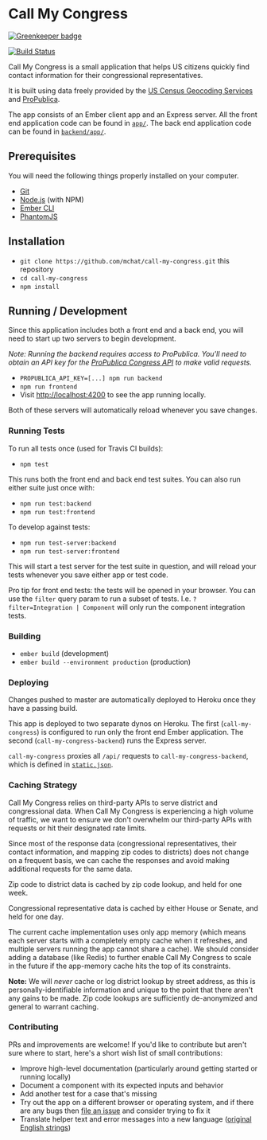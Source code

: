 # Call My Congress

[![Greenkeeper badge](https://badges.greenkeeper.io/mariechatfield/call-my-congress.svg)](https://greenkeeper.io/)

[![Build Status](https://travis-ci.org/mariechatfield/call-my-congress.svg?branch=master)](https://travis-ci.org/mariechatfield/call-my-congress)

Call My Congress is a small application that helps US citizens quickly find contact information for their congressional representatives.

It is built using data freely provided by the [US Census Geocoding Services](https://geocoding.geo.census.gov/) and [ProPublica](https://www.propublica.org/datastore/apis).

The app consists of an Ember client app and an Express server. All the front end application code can be found in [`app/`](app/). The back end application code can be found in [`backend/app/`](backend/app/).

## Prerequisites

You will need the following things properly installed on your computer.

* [Git](http://git-scm.com/)
* [Node.js](http://nodejs.org/) (with NPM)
* [Ember CLI](http://ember-cli.com/)
* [PhantomJS](http://phantomjs.org/)

## Installation

* `git clone https://github.com/mchat/call-my-congress.git` this repository
* `cd call-my-congress`
* `npm install`

## Running / Development

Since this application includes both a front end and a back end, you will need to start up two servers to begin development.

*Note: Running the backend requires access to ProPublica. You'll need to obtain an API key for the [ProPublica Congress API](https://www.propublica.org/datastore/api/propublica-congress-api) to make valid requests.*

* `PROPUBLICA_API_KEY=[...] npm run backend`
* `npm run frontend`
* Visit [http://localhost:4200](http://localhost:4200) to see the app running locally.

Both of these servers will automatically reload whenever you save changes.

### Running Tests

To run all tests once (used for Travis CI builds):
* `npm test`

This runs both the front end and back end test suites. You can also run either suite just once with:
* `npm run test:backend`
* `npm run test:frontend`

To develop against tests:
* `npm run test-server:backend`
* `npm run test-server:frontend`

This will start a test server for the test suite in question, and will reload your tests whenever you save either app or test code.

Pro tip for front end tests: the tests will be opened in your browser. You can use the `filter` query param to run a subset of tests. I.e. `?filter=Integration | Component` will only run the component integration tests.

### Building

* `ember build` (development)
* `ember build --environment production` (production)

### Deploying

Changes pushed to master are automatically deployed to Heroku once they have a passing build.

This app is deployed to two separate dynos on Heroku. The first (`call-my-congress`) is configured to run only the front end Ember application. The second (`call-my-congress-backend`) runs the Express server.

`call-my-congress` proxies all `/api/` requests to `call-my-congress-backend`, which is defined in [`static.json`](static.json).

### Caching Strategy

Call My Congress relies on third-party APIs to serve district and congressional data. When Call My Congress is experiencing a high volume of traffic, we want to ensure we don't overwhelm our third-party APIs with requests or hit their designated rate limits.

Since most of the response data (congressional representatives, their contact information, and mapping zip codes to districts) does not change on a frequent basis, we can cache the responses and avoid making additional requests for the same data.

Zip code to district data is cached by zip code lookup, and held for one week.

Congressional representative data is cached by either House or Senate, and held for one day.

The current cache implementation uses only app memory (which means each server starts with a completely empty cache when it refreshes, and multiple servers running the app cannot share a cache). We should consider adding a database (like Redis) to further enable Call My Congress to scale in the future if the app-memory cache hits the top of its constraints.

__Note:__ We will _never_ cache or log district lookup by street address, as this is personally-identifiable information and unique to the point that there aren't any gains to be made. Zip code lookups are sufficiently de-anonymized and general to warrant caching.

### Contributing

PRs and improvements are welcome! If you'd like to contribute but aren't sure where to start, here's a short wish list of small contributions:

* Improve high-level documentation (particularly around getting started or running locally)
* Document a component with its expected inputs and behavior
* Add another test for a case that's missing
* Try out the app on a different browser or operating system, and if there are any bugs then [file an issue](../../issues) and consider trying to fix it
* Translate helper text and error messages into a new language ([original English strings](app/locales/en/translations.js))
